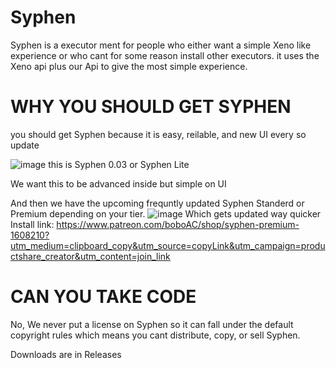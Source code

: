 # Syphen
Syphen is a executor ment for people who either want a simple Xeno like experience or who cant for some reason install other executors.
it uses the Xeno api plus our Api to give the most simple experience.


# WHY YOU SHOULD GET SYPHEN
you should get Syphen because it is easy, reilable, and new UI every so update

![image](https://github.com/user-attachments/assets/bdc27cdc-cb43-4edf-ab92-ac4c9b147018)
this is Syphen 0.03 or Syphen Lite

We want this to be advanced inside but simple on UI

And then we have the upcoming frequntly updated Syphen Standerd or Premium depending on your tier.
![image](https://github.com/user-attachments/assets/fe1ac5f1-4ed0-4b12-91b6-66fda7c6b7ee)
Which gets updated way quicker
Install link: https://www.patreon.com/boboAC/shop/syphen-premium-1608210?utm_medium=clipboard_copy&utm_source=copyLink&utm_campaign=productshare_creator&utm_content=join_link


# CAN YOU TAKE CODE
No, We never put a license on Syphen so it can fall under the default copyright rules
which means you cant distribute, copy, or sell Syphen.

Downloads are in Releases
